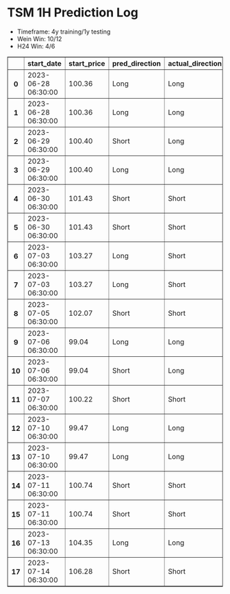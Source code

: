 <h1>TSM 1H Prediction Log</h1>

* Timeframe: 4y training/1y testing
* Wein Win: 10/12
* H24  Win: 4/6
<table border="1" class="dataframe">
  <thead>
    <tr style="text-align: right;">
      <th></th>
      <th>start_date</th>
      <th>start_price</th>
      <th>pred_direction</th>
      <th>actual_direction</th>
      <th>end_date</th>
      <th>end_price</th>
      <th>difference</th>
      <th>model_type</th>
    </tr>
  </thead>
  <tbody>
    <tr>
      <th>0</th>
      <td>2023-06-28 06:30:00</td>
      <td>100.36</td>
      <td>Long</td>
      <td>Long</td>
      <td>2023-06-28 12:00:00</td>
      <td>100.92</td>
      <td>0.56</td>
      <td>Wein</td>
    </tr>
    <tr>
      <th>1</th>
      <td>2023-06-28 06:30:00</td>
      <td>100.36</td>
      <td>Long</td>
      <td>Long</td>
      <td>2023-06-28 12:00:00</td>
      <td>100.92</td>
      <td>0.56</td>
      <td>H24</td>
    </tr>
    <tr>
      <th>2</th>
      <td>2023-06-29 06:30:00</td>
      <td>100.40</td>
      <td>Short</td>
      <td>Long</td>
      <td>2023-06-29 12:00:00</td>
      <td>100.50</td>
      <td>0.24</td>
      <td>H24</td>
    </tr>
    <tr>
      <th>3</th>
      <td>2023-06-29 06:30:00</td>
      <td>100.40</td>
      <td>Long</td>
      <td>Long</td>
      <td>2023-06-29 12:00:00</td>
      <td>100.50</td>
      <td>0.24</td>
      <td>Wein</td>
    </tr>
    <tr>
      <th>4</th>
      <td>2023-06-30 06:30:00</td>
      <td>101.43</td>
      <td>Short</td>
      <td>Short</td>
      <td>2023-06-30 12:00:00</td>
      <td>100.92</td>
      <td>-0.51</td>
      <td>Wein</td>
    </tr>
    <tr>
      <th>5</th>
      <td>2023-06-30 06:30:00</td>
      <td>101.43</td>
      <td>Short</td>
      <td>Short</td>
      <td>2023-06-30 12:00:00</td>
      <td>100.92</td>
      <td>-0.51</td>
      <td>H24</td>
    </tr>
    <tr>
      <th>6</th>
      <td>2023-07-03 06:30:00</td>
      <td>103.27</td>
      <td>Long</td>
      <td>Short</td>
      <td>2023-07-03 12:00:00</td>
      <td>103.15</td>
      <td>-0.12</td>
      <td>H24</td>
    </tr>
    <tr>
      <th>7</th>
      <td>2023-07-03 06:30:00</td>
      <td>103.27</td>
      <td>Long</td>
      <td>Short</td>
      <td>2023-07-03 12:00:00</td>
      <td>103.15</td>
      <td>-0.12</td>
      <td>Wein</td>
    </tr>
    <tr>
      <th>8</th>
      <td>2023-07-05 06:30:00</td>
      <td>102.07</td>
      <td>Short</td>
      <td>Short</td>
      <td>2023-07-05 10:00:00</td>
      <td>101.49</td>
      <td>-0.58</td>
      <td>H24</td>
    </tr>
    <tr>
      <th>9</th>
      <td>2023-07-06 06:30:00</td>
      <td>99.04</td>
      <td>Long</td>
      <td>Long</td>
      <td>2023-07-06 07:00:00</td>
      <td>99.08</td>
      <td>0.04</td>
      <td>H24</td>
    </tr>
    <tr>
      <th>10</th>
      <td>2023-07-06 06:30:00</td>
      <td>99.04</td>
      <td>Short</td>
      <td>Long</td>
      <td>2023-07-06 12:00:00</td>
      <td>99.46</td>
      <td>0.42</td>
      <td>Wein</td>
    </tr>
    <tr>
      <th>11</th>
      <td>2023-07-07 06:30:00</td>
      <td>100.22</td>
      <td>Short</td>
      <td>Short</td>
      <td>2023-07-07 07:00:00</td>
      <td>100.21</td>
      <td>-0.01</td>
      <td>Wein</td>
    </tr>
    <tr>
      <th>12</th>
      <td>2023-07-10 06:30:00</td>
      <td>99.47</td>
      <td>Long</td>
      <td>Long</td>
      <td>2023-07-10 07:00:00</td>
      <td>99.59</td>
      <td>0.12</td>
      <td>Wein</td>
    </tr>
    <tr>
      <th>13</th>
      <td>2023-07-10 06:30:00</td>
      <td>99.47</td>
      <td>Long</td>
      <td>Long</td>
      <td>2023-07-10 07:00:00</td>
      <td>99.59</td>
      <td>0.12</td>
      <td>Wein</td>
    </tr>
    <tr>
      <th>14</th>
      <td>2023-07-11 06:30:00</td>
      <td>100.74</td>
      <td>Short</td>
      <td>Short</td>
      <td>2023-07-11 07:00:00</td>
      <td>100.58</td>
      <td>-0.16</td>
      <td>Wein</td>
    </tr>
    <tr>
      <th>15</th>
      <td>2023-07-11 06:30:00</td>
      <td>100.74</td>
      <td>Short</td>
      <td>Short</td>
      <td>2023-07-11 12:00:00</td>
      <td>100.73</td>
      <td>-0.01</td>
      <td>Wein</td>
    </tr>
    <tr>
      <th>16</th>
      <td>2023-07-13 06:30:00</td>
      <td>104.35</td>
      <td>Long</td>
      <td>Long</td>
      <td>2023-07-13 12:00:00</td>
      <td>105.20</td>
      <td>0.85</td>
      <td>Wein</td>
    </tr>
    <tr>
      <th>17</th>
      <td>2023-07-14 06:30:00</td>
      <td>106.28</td>
      <td>Short</td>
      <td>Short</td>
      <td>2023-07-14 12:00:00</td>
      <td>105.19</td>
      <td>-1.09</td>
      <td>Wein</td>
    </tr>
  </tbody>
</table>